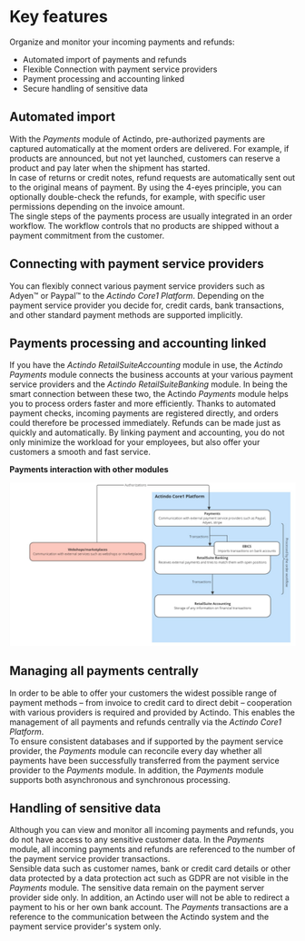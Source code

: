 # Key features
Organize and monitor your incoming payments and refunds:   
- Automated import of payments and refunds
- Flexible Connection with payment service providers
- Payment processing and accounting linked
- Secure handling of sensitive data  


<!---Hallo Stefan, die folgenden Infos sind hauptsächlich von der Website. Ich bin mir da nicht sicher, ob das alles so stimmt-->

## Automated import  
With the *Payments* module of Actindo, pre-authorized payments are captured automatically at the moment orders are delivered. For example, if products are announced, but not yet launched, customers can reserve a product and pay later when the shipment has started.  
In case of returns or credit notes, refund requests are automatically sent out to the original means of payment. By using the 4-eyes principle, you can optionally double-check the refunds, for example, with specific user permissions depending on the invoice amount.  
The single steps of the payments process are usually integrated in an order workflow. The workflow controls that no products are shipped without a payment commitment from the customer.


## Connecting with payment service providers  
You can flexibly connect various payment service providers such as Adyen&trade; or Paypal&trade; to the *Actindo Core1 Platform*. Depending on the payment service provider you decide for, credit cards, bank transactions, and other standard payment methods are supported implicitly.

##  Payments processing and accounting linked   
 If you have the *Actindo RetailSuiteAccounting* module in use, the *Actindo Payments* module connects the business accounts at your various payment service providers and the *Actindo RetailSuiteBanking* module. In being the smart connection between these two, the Actindo *Payments* module helps you to process orders faster and more efficiently.  Thanks to automated payment checks, incoming payments are registered directly, and orders could therefore be processed immediately. Refunds can be made just as quickly and automatically. By linking payment and accounting, you do not only minimize the workload for your employees, but also offer your customers a smooth and fast service.

**Payments interaction with other modules** 

![Payments interaction with other modules](../../Assets/Screenshots/Payments/Overview/PaymentsProcessModules.png "[Payments interaction with other modules]")


##  Managing all payments centrally   
In order to be able to offer your customers the widest possible range of payment methods &ndash; from invoice to credit card to direct debit &ndash; cooperation with various providers is required and provided by Actindo. This enables the management of all payments and refunds centrally via the *Actindo Core1 Platform*.  
To ensure consistent databases and if supported by the payment service provider, the *Payments* module can reconcile every day whether all payments have been successfully transferred from the payment service provider to the *Payments* module. In addition, the *Payments* module supports both asynchronous and synchronous processing.


##  Handling of sensitive data  
Although you can view and monitor all incoming payments and refunds, you do not have access to any sensitive customer data. In the *Payments* module, all incoming payments and refunds are referenced to the number of the payment service provider transactions.   
Sensible data such as customer names, bank or credit card details or other data protected by a data protection act such as GDPR are not visible in the *Payments* module. 
The sensitive data remain on the payment server provider side only. In addition, an Actindo user will not be able to redirect a payment to his or her own bank account. The *Payments* transactions are a reference to the communication between the Actindo system and the payment service provider's system only. 


